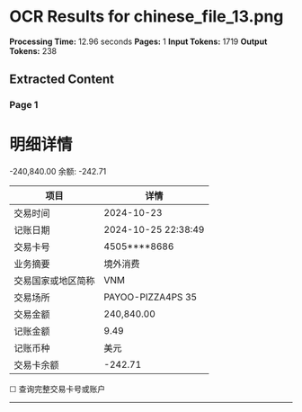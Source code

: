 # OCR Results for chinese_file_13.png

**Processing Time:** 12.96 seconds
**Pages:** 1
**Input Tokens:** 1719
**Output Tokens:** 238

## Extracted Content

### Page 1

# 明细详情

-240,840.00
余额: -242.71

| 项目 | 详情 |
|------|------|
| 交易时间 | 2024-10-23 |
| 记账日期 | 2024-10-25 22:38:49 |
| 交易卡号 | 4505****8686 |
| 业务摘要 | 境外消费 |
| 交易国家或地区简称 | VNM |
| 交易场所 | PAYOO-PIZZA4PS 35 |
| 交易金额 | 240,840.00 |
| 记账金额 | 9.49 |
| 记账币种 | 美元 |
| 交易卡余额 | -242.71 |

☐ 查询完整交易卡号或账户

---

